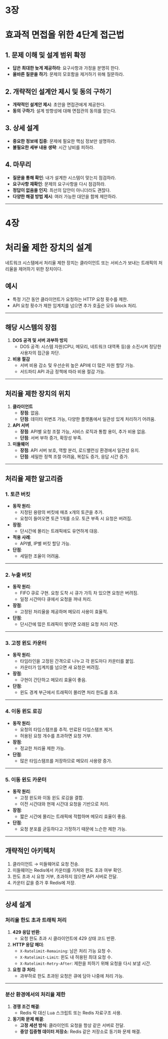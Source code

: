 # 3장

# 효과적 면접을 위한 4단계 접근법

## 1. 문제 이해 및 설계 범위 확정
- **답은 최대한 늦게 제공하라**: 요구사항과 가정을 분명히 한다.
- **올바른 질문을 하기**: 문제의 모호함을 제거하기 위해 질문하라.

## 2. 개략적인 설계안 제시 및 동의 구하기
- **개략적인 설계안 제시**: 초안을 면접관에게 제공한다.
- **동의 구하기**: 설계 방향성에 대해 면접관의 동의를 얻는다.

## 3. 상세 설계
- **중요한 정보에 집중**: 문제에 필요한 핵심 정보만 설명하라.
- **불필요한 세부 내용 생략**: 시간 낭비를 피하라.

## 4. 마무리
- **질문을 통해 확인**: 내가 설계한 시스템이 맞는지 점검하라.
- **요구사항 재확인**: 문제의 요구사항을 다시 점검하라.
- **정답이 없음을 인지**: 최선의 답안이 아니더라도 괜찮다.
- **다양한 해결 방법 제시**: 여러 가능한 대안을 함께 제안하라.

----------

# 4장

# 처리율 제한 장치의 설계

네트워크 시스템에서 처리율 제한 장치는 클라이언트 또는 서비스가 보내는 트래픽의 처리율을 제어하기 위한 장치이다.

## 예시
- 특정 기간 동안 클라이언트가 요청하는 HTTP 요청 횟수를 제한.
- API 요청 횟수가 제한 임계치를 넘으면 추가 호출은 모두 block 처리.

---

## 해당 시스템의 장점
1. **DOS 공격 및 서버 과부하 방지**
    - DOS 공격: 시스템 자원(CPU, 메모리, 네트워크 대역폭 등)을 소진시켜 정당한 사용자의 접근을 차단.
2. **비용 절감**
    - 서버 비용 감소 및 우선순위 높은 API에 더 많은 자원 할당 가능.
    - 서드파티 API 과금 정책에 따라 비용 절감 가능.

---

## 처리율 제한 장치의 위치
1. **클라이언트**
    - **장점**: 없음.
    - **단점**: 데이터 위변조 가능, 다양한 플랫폼에서 일관성 있게 처리하기 어려움.
2. **API 서버**
    - **장점**: API별 요청 조절 가능, 서비스 로직과 통합 용이, 추가 비용 없음.
    - **단점**: 서버 부하 증가, 확장성 부족.
3. **미들웨어**
    - **장점**: API 서버 보호, 역할 분리, 로드밸런싱 환경에서 일관성 유지.
    - **단점**: 세밀한 정책 조절 어려움, 복잡도 증가, 응답 시간 증가.

---

## 처리율 제한 알고리즘

### 1. 토큰 버킷
- **동작 원리**:
    - 지정된 용량의 버킷에 매초 x개의 토큰을 추가.
    - 요청이 들어오면 토큰 1개를 소모. 토큰 부족 시 요청은 버려짐.
- **장점**:
    - 단시간에 몰리는 트래픽에도 유연하게 대응.
- **적용 사례**:
    - API별, IP별 버킷 할당 가능.
- **단점**:
    - 세밀한 조율이 어려움.

---

### 2. 누출 버킷
- **동작 원리**:
    - FIFO 큐로 구현. 요청 도착 시 큐가 가득 차 있으면 요청은 버려짐.
    - 일정 시간마다 큐에서 요청을 꺼내 처리.
- **장점**:
    - 고정된 처리율을 제공하며 메모리 사용이 효율적.
- **단점**:
    - 단시간에 많은 트래픽이 쌓이면 오래된 요청 처리 지연.

---

### 3. 고정 윈도 카운터
- **동작 원리**:
    - 타임라인을 고정된 간격으로 나누고 각 윈도마다 카운터를 붙임.
    - 카운터가 임계치를 넘으면 새 요청은 버려짐.
- **장점**:
    - 구현이 간단하고 메모리 효율이 좋음.
- **단점**:
    - 윈도 경계 부근에서 트래픽이 몰리면 처리 한도를 초과.

---

### 4. 이동 윈도 로깅
- **동작 원리**:
    - 요청의 타임스탬프를 추적. 만료된 타임스탬프 제거.
    - 허용된 요청 개수를 초과하면 요청 거부.
- **장점**:
    - 정교한 처리율 제한 가능.
- **단점**:
    - 많은 타임스탬프를 저장하므로 메모리 사용량 증가.

---

### 5. 이동 윈도 카운터
- **동작 원리**:
    - 고정 윈도와 이동 윈도 로깅을 결합.
    - 이전 시간대와 현재 시간대 요청을 기반으로 처리.
- **장점**:
    - 짧은 시간에 몰리는 트래픽에 적합하며 메모리 효율이 좋음.
- **단점**:
    - 요청 분포를 균등하다고 가정하기 때문에 느슨한 제한 가능.

---

## 개략적인 아키텍처
1. 클라이언트 → 미들웨어로 요청 전송.
2. 미들웨어는 Redis에서 카운터를 가져와 한도 초과 여부 확인.
3. 한도 초과 시 요청 거부, 초과하지 않으면 API 서버로 전달.
4. 카운터 값을 증가 후 Redis에 저장.

---

## 상세 설계

### 처리율 한도 초과 트래픽 처리
1. **429 응답 반환**:
    - 요청 한도 초과 시 클라이언트에 429 상태 코드 반환.
2. **HTTP 응답 헤더**:
    - `X-Ratelimit-Remaining`: 남은 처리 가능 요청 수.
    - `X-Ratelimit-Limit`: 윈도 내 허용된 최대 요청 수.
    - `X-Ratelimit-Retry-After`: 제한을 피하기 위해 요청을 다시 보낼 시간.
3. **요청 큐 처리**:
    - 과부하로 한도 초과된 요청은 큐에 담아 나중에 처리 가능.

---

### 분산 환경에서의 처리율 제한
1. **경쟁 조건 해결**:
    - Redis 락 대신 Lua 스크립트 또는 Redis 자료구조 사용.
2. **동기화 문제 해결**:
    - **고정 세션 방식**: 클라이언트 요청을 항상 같은 서버로 전달.
    - **중앙 집중형 데이터 저장소**: Redis 같은 저장소로 동기화 문제 해결.

